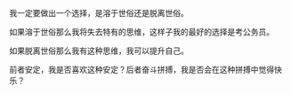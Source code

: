 我一定要做出一个选择，是溶于世俗还是脱离世俗。

如果溶于世俗那么我将失去特有的思维，这样子我的最好的选择是考公务员。

如果脱离世俗那么我有这种思维，我可以提升自己。

前者安定，我是否喜欢这种安定？后者奋斗拼搏，我是否会在这种拼搏中觉得快乐？